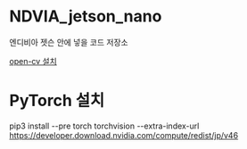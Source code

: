 # NDVIA_jetson_nano
엔디비아 젯슨 안에 넣을 코드 저장소

[open-cv 설치](https://chatgpt.com/share/f252757f-8777-40dd-a4a3-e9dc64f2e536)

# PyTorch 설치
pip3 install --pre torch torchvision --extra-index-url https://developer.download.nvidia.com/compute/redist/jp/v46
